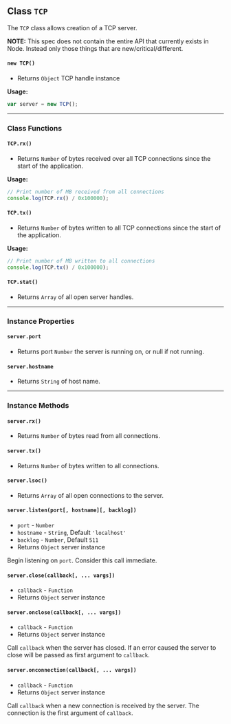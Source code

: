 ## Class `TCP`

The `TCP` class allows creation of a TCP server.

**NOTE:** This spec does not contain the entire API that currently exists in
Node. Instead only those things that are new/critical/different.

#### `new TCP()`

* Returns `Object` TCP handle instance

**Usage:**
```javascript
var server = new TCP();
```


------

### Class Functions

#### `TCP.rx()`

* Returns `Number` of bytes received over all TCP connections since the start
  of the application.

**Usage:**
```javascript
// Print number of MB received from all connections
console.log(TCP.rx() / 0x100000);
```


#### `TCP.tx()`

* Returns `Number` of bytes written to all TCP connections since the start of
  the application.

**Usage:**
```javascript
// Print number of MB written to all connections
console.log(TCP.tx() / 0x100000);
```


#### `TCP.stat()`

* Returns `Array` of all open server handles.


------

### Instance Properties

#### `server.port`

* Returns port `Number` the server is running on, or null if not running.


#### `server.hostname`

* Returns `String` of host name.


------

### Instance Methods

#### `server.rx()`

* Returns `Number` of bytes read from all connections.


#### `server.tx()`

* Returns `Number` of bytes written to all connections.


#### `server.lsoc()`

* Returns `Array` of all open connections to the server.


#### `server.listen(port[, hostname][, backlog])`

* `port` - `Number`
* `hostname` - `String`, Default `'localhost'`
* `backlog` - `Number`, Default `511`
* Returns `Object` server instance

Begin listening on `port`. Consider this call immediate.


#### `server.close(callback[, ... vargs])`

* `callback` - `Function`
* Returns `Object` server instance


#### `server.onclose(callback[, ... vargs])`

* `callback` - `Function`
* Returns `Object` server instance

Call `callback` when the server has closed. If an error caused the server to
close will be passed as first argument to `callback`.


#### `server.onconnection(callback[, ... vargs])`

* `callback` - `Function`
* Returns `Object` server instance

Call `callback` when a new connection is received by the server. The connection
is the first argument of `callback`.
